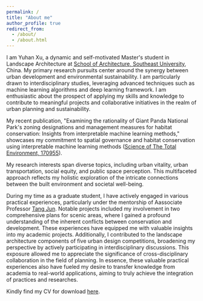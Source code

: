 ```yaml
---
permalink: /
title: "About me"
author_profile: true
redirect_from: 
  - /about/
  - /about.html
---
```


I am Yuhan Xu, a dynamic and self-motivated Master's student in Landscape Architecture at [School of Architecture, Southeast University](https://arch.seu.edu.cn/jz_en/main.psp), China. My primary research pursuits center around the synergy between urban development and environmental sustainability. I am particularly drawn to interdisciplinary studies, leveraging advanced techniques such as machine learning algorithms and deep learning framework. I am enthusiastic about the prospect of applying my skills and knowledge to contribute to meaningful projects and collaborative initiatives in the realm of urban planning and sustainability.

My recent publication, "Examining the rationality of Giant Panda National Park's zoning designations and management measures for habitat conservation: Insights from interpretable machine learning methods," showcases my commitment to spatial governance and habitat conservation using interpretable machine learning methods ([Science of The Total Environment, 170955](https://yuhanxu.top/publication/2024-02-13-paper)).

My research interests span diverse topics, including urban vitality, urban transportation, social equity, and public space perception. This multifaceted approach reflects my holistic exploration of the intricate connections between the built environment and societal well-being.

During my time as a graduate student, I have actively engaged in various practical experiences, particularly under the mentorship of Aassociate Professor [Tang Jun](https://arch.seu.edu.cn/jz_en/2019/1116/c41171a410236/page.htm). Notable projects included my involvement in two comprehensive plans for scenic areas, where I gained a profound understanding of the inherent conflicts between conservation and development. These experiences have equipped me with valuable insights into my academic projects. Additionally, I contributed to the landscape architecture components of five urban design competitions, broadening my perspective by actively participating in interdisciplinary discussions. This exposure allowed me to appreciate the significance of cross-disciplinary collaboration in the field of planning. In essence, these valuable practical experiences also have fueled my desire to transfer knowledge from academia to real-world applications, aiming to truly achieve the integration of practices and researches.

Kindly find my CV for download [here](http://sealxuyh.github.io/files/CV_Yuhan_Xu_20240223.pdf).
